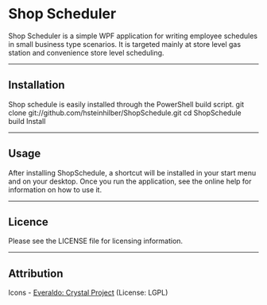 # Shop Scheduler

Shop Scheduler is a simple WPF application for writing employee schedules
in small business type scenarios. It is targeted mainly at store level
gas station and convenience store level scheduling.

----------------------------------------

## Installation

Shop schedule is easily installed through the PowerShell build script.
    git clone git://github.com/hsteinhilber/ShopSchedule.git
    cd ShopSchedule
    build Install

----------------------------------------

## Usage

After installing ShopSchedule, a shortcut will be installed in your
start menu and on your desktop. Once you run the application, see
the online help for information on how to use it.

----------------------------------------

## Licence

Please see the LICENSE file for licensing information.

----------------------------------------

## Attribution

Icons - [Everaldo: Crystal Project](http://everaldo.com/crystal/) (License: LGPL)
